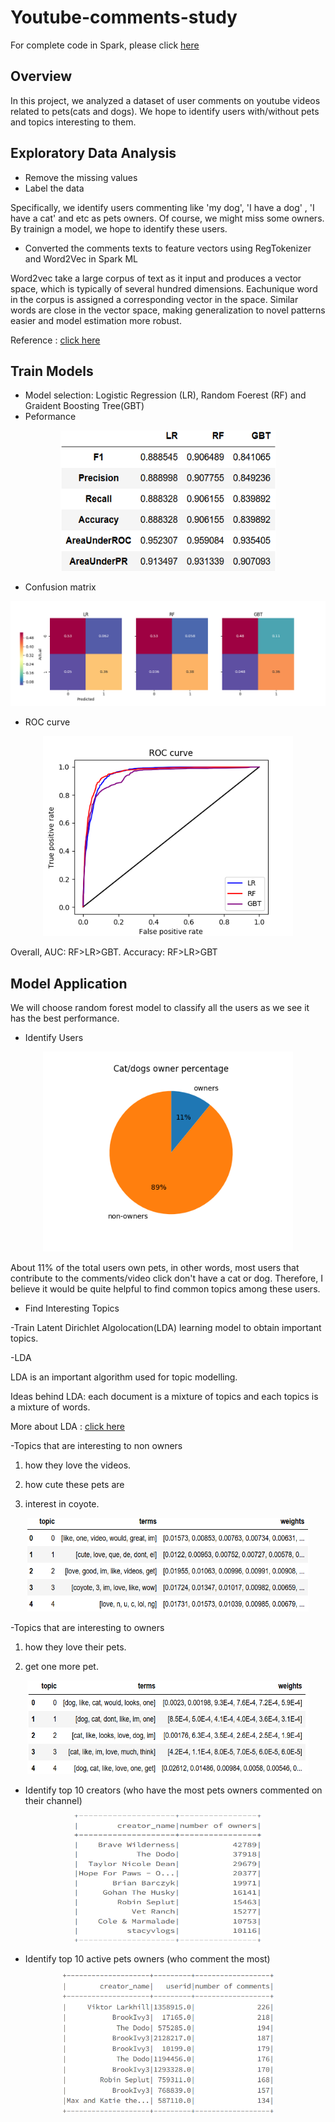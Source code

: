 # Youtube-comments-study 
For complete code in Spark, please click [here](https://databricks-prod-cloudfront.cloud.databricks.com/public/4027ec902e239c93eaaa8714f173bcfc/2268229575846883/3101603999008160/6723471235902913/latest.html)

## Overview

In this project, we analyzed a dataset of user comments on youtube videos related to pets(cats and dogs). We hope to identify users with/without pets and topics interesting to them.

## Exploratory Data Analysis
* Remove the missing values 
* Label the data

Specifically, we identify users commenting like 'my dog', 'I have a dog' , 'I have a cat' and etc as pets owners. Of course, we might miss some owners. By trainign a model, we hope to identify these users. 

*  Converted the comments texts to feature vectors using RegTokenizer and Word2Vec in Spark ML

Word2vec take a large corpus of text as it input and produces a vector space, which is typically of several hundred dimensions. Eachunique word in the corpus is assigned a corresponding vector in the space.
Similar words are close in the vector space, making generalization to novel patterns easier and model estimation more robust.

Reference : [click here](https://spark.apache.org/docs/latest/ml-features#word2vec)

## Train Models
* Model selection: Logistic Regression (LR), Random Foerest (RF) and Graident Boosting Tree(GBT)
* Peformance
<p align="center">
  <img width="345" height="225" src="https://github.com/weiziyuan/Youtube-comments-study/blob/master/Images/perform_all.png">
</p>

* Confusion matrix

![alt text](https://github.com/weiziyuan/Youtube-comments-study/blob/master/Images/cm_all.png)

* ROC curve
<p align="center">
  <img width="400" height="320" src="https://github.com/weiziyuan/Youtube-comments-study/blob/master/Images/roc_all.png">
</p>

Overall, AUC: RF>LR>GBT. Accuracy: RF>LR>GBT

## Model Application
We will choose random forest model to classify all the users as we see it has the best performance.

* Identify Users
<p align="center">
  <img  width="400" height="320" src="https://github.com/weiziyuan/Youtube-comments-study/blob/master/Images/owner_ratio.png">
</p>

About 11% of the total users own pets, in other words, most users that contribute to the comments/video click don't have a cat or dog. Therefore, I believe it would be quite helpful to find common topics among these users.

* Find Interesting Topics

-Train Latent Dirichlet Algolocation(LDA) learning model to obtain important topics.

-LDA

LDA is an important algorithm used for topic modelling.

Ideas behind LDA: each document is a mixture of topics and each topics is a mixture of words.

More about LDA : [click here](https://en.wikipedia.org/wiki/Latent_Dirichlet_allocation)

-Topics that are interesting to non owners

1. how they love the videos.

2. how cute these pets are

3. interest in coyote.

<p align="center">
  <img width="450" height="150" src="https://github.com/weiziyuan/Youtube-comments-study/blob/master/Images/topic0.png">
</p>

-Topics that are interesting to owners

1. how they love their pets.

2. get one more pet.

 <p align="center">
  <img width="450" height="150" src="https://github.com/weiziyuan/Youtube-comments-study/blob/master/Images/topic1.png">
</p>
 
* Identify top 10 creators (who have the most pets owners commented on their channel)
 <p align="center">
  <img width="300" height="205" src="https://github.com/weiziyuan/Youtube-comments-study/blob/master/Images/creators.png">
</p>
 
* Identify top 10 active pets owners (who comment the most)
 <p align="center">
  <img width="340" height="225" src="https://github.com/weiziyuan/Youtube-comments-study/blob/master/Images/users.png">
</p>
